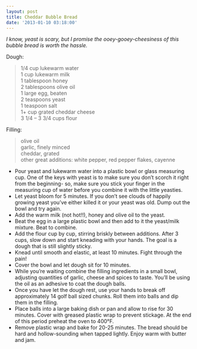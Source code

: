 ```yaml
---
layout: post
title: Cheddar Bubble Bread
date: '2013-01-10 03:18:00'
---
```


*I know, yeast is scary, but I promise the ooey-gooey-cheesiness of this bubble bread is worth the hassle.*

Dough:

> 1/4 cup lukewarm water    
> 1 cup lukewarm milk      
> 1 tablespoon honey      
> 2 tablespoons olive oil      
> 1 large egg, beaten      
> 2 teaspoons yeast      
> 1 teaspoon salt      
> 1+ cup grated cheddar cheese      
> 3 1/4 – 3 3/4 cups flour      

Filling:

> olive oil   
> garlic, finely minced     
> cheddar, grated     
> other great additions: white pepper, red pepper flakes, cayenne     

* Pour yeast and lukewarm water into a plastic bowl or glass measuring cup. One of the keys with yeast is to make sure you don’t scorch it right from the beginning- so, make sure you stick your finger in the measuring cup of water before you combine it with the little yeasties.
* Let yeast bloom for 5 minutes. If you don’t see clouds of happily growing yeast you’ve either killed it or your yeast was old. Dump out the bowl and try again.
* Add the warm milk (not hot!!), honey and olive oil to the yeast.
* Beat the egg in a large plastic bowl and then add to it the yeast/milk mixture. Beat to combine.
* Add the flour cup by cup, stirring briskly between additions. After 3 cups, slow down and start kneading with your hands. The goal is a dough that is still slightly sticky.
* Knead until smooth and elastic, at least 10 minutes. Fight through the pain!
* Cover the bowl and let dough sit for 10 minutes.
* While you’re waiting combine the filling ingredients in a small bowl, adjusting quantities of garlic, cheese and spices to taste. You’ll be using the oil as an adhesive to coat the dough balls.
* Once you have let the dough rest, use your hands to break off approximately 14 golf ball sized chunks. Roll them into balls and dip them in the filling.
* Place balls into a large baking dish or pan and allow to rise for 30 minutes. Cover with greased plastic wrap to prevent stickage. At the end of this period preheat the oven to 400°F.
* Remove plastic wrap and bake for 20-25 minutes. The bread should be hard and hollow-sounding when tapped lightly. Enjoy warm with butter and jam.
